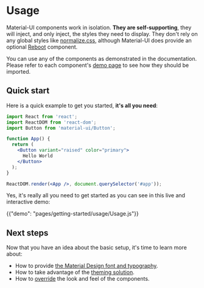 # Usage

Material-UI components work in isolation.
**They are self-supporting**, they will inject, and only inject, the styles they need to display.
They don't rely on any global styles like [normalize.css](https://github.com/necolas/normalize.css/),
although Material-UI does provide an optional [Reboot](/style/reboot) component.

You can use any of the components as demonstrated in the documentation.
Please refer to each component's [demo page](/demos/app-bar/) to see how they should be imported.

## Quick start

Here is a quick example to get you started, **it's all you need**:

```jsx
import React from 'react';
import ReactDOM from 'react-dom';
import Button from 'material-ui/Button';

function App() {
  return (
    <Button variant="raised" color="primary">
      Hello World
    </Button>
  );
}

ReactDOM.render(<App />, document.querySelector('#app'));
```

Yes, it's really all you need to get started as you can see in this live and interactive demo:

{{"demo": "pages/getting-started/usage/Usage.js"}}

## Next steps

Now that you have an idea about the basic setup, it's time to learn more about:
- How to provide [the Material Design font and typography](/style/typography).
- How to take advantage of the [theming solution](/customization/themes).
- How to [override](/customization/overrides) the look and feel of the components.
